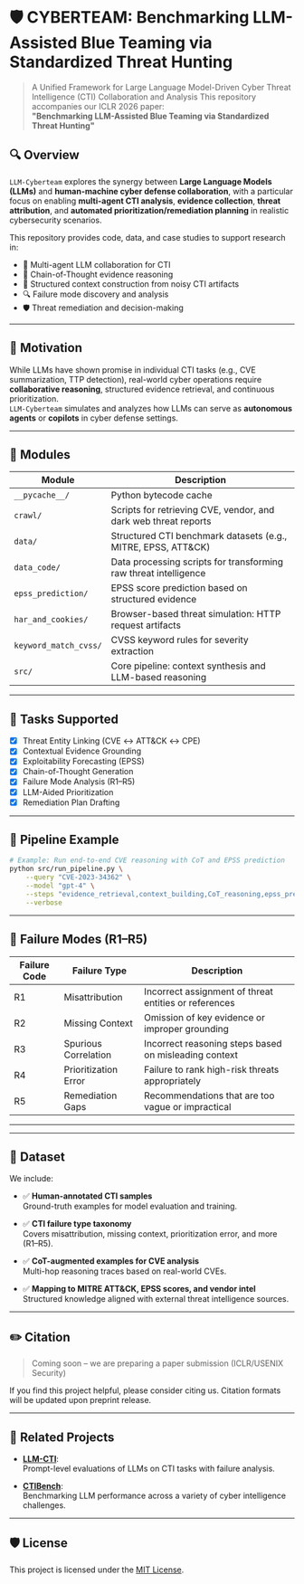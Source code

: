 # 🛡️ CYBERTEAM: Benchmarking LLM-Assisted Blue Teaming via Standardized Threat Hunting

> A Unified Framework for Large Language Model-Driven Cyber Threat Intelligence (CTI) Collaboration and Analysis
> This repository accompanies our ICLR 2026 paper:  
> **"Benchmarking LLM-Assisted Blue Teaming via Standardized Threat Hunting"**

## 🔍 Overview

`LLM-Cyberteam` explores the synergy between **Large Language Models (LLMs)** and **human-machine cyber defense collaboration**, with a particular focus on enabling **multi-agent CTI analysis**, **evidence collection**, **threat attribution**, and **automated prioritization/remediation planning** in realistic cybersecurity scenarios.

This repository provides code, data, and case studies to support research in:

- 🧠 Multi-agent LLM collaboration for CTI
- 🔗 Chain-of-Thought evidence reasoning
- 🧩 Structured context construction from noisy CTI artifacts
- 🔍 Failure mode discovery and analysis
- 🛡️ Threat remediation and decision-making


---

## 🧠 Motivation

While LLMs have shown promise in individual CTI tasks (e.g., CVE summarization, TTP detection), real-world cyber operations require **collaborative reasoning**, structured evidence retrieval, and continuous prioritization.  
`LLM-Cyberteam` simulates and analyzes how LLMs can serve as **autonomous agents** or **copilots** in cyber defense settings.

---

## 📁 Modules

| Module | Description |
|--------|-------------|
| `__pycache__/` | Python bytecode cache |
| `crawl/` | Scripts for retrieving CVE, vendor, and dark web threat reports |
| `data/` | Structured CTI benchmark datasets (e.g., MITRE, EPSS, ATT&CK) |
| `data_code/` | Data processing scripts for transforming raw threat intelligence |
| `epss_prediction/` | EPSS score prediction based on structured evidence |
| `har_and_cookies/` | Browser-based threat simulation: HTTP request artifacts |
| `keyword_match_cvss/` | CVSS keyword rules for severity extraction |
| `src/` | Core pipeline: context synthesis and LLM-based reasoning |


---

## 🧪 Tasks Supported

- [x] Threat Entity Linking (CVE ↔ ATT&CK ↔ CPE)
- [x] Contextual Evidence Grounding
- [x] Exploitability Forecasting (EPSS)
- [x] Chain-of-Thought Generation
- [x] Failure Mode Analysis (R1–R5)
- [x] LLM-Aided Prioritization
- [x] Remediation Plan Drafting

---

## 🧪 Pipeline Example

```bash
# Example: Run end-to-end CVE reasoning with CoT and EPSS prediction
python src/run_pipeline.py \
    --query "CVE-2023-34362" \
    --model "gpt-4" \
    --steps "evidence_retrieval,context_building,CoT_reasoning,epss_prediction" \
    --verbose
```


---

## 🧨 Failure Modes (R1–R5)

| Failure Code | Failure Type         | Description                                                     |
|--------------|----------------------|-----------------------------------------------------------------|
| R1           | Misattribution       | Incorrect assignment of threat entities or references          |
| R2           | Missing Context      | Omission of key evidence or improper grounding                  |
| R3           | Spurious Correlation | Incorrect reasoning steps based on misleading context          |
| R4           | Prioritization Error | Failure to rank high-risk threats appropriately                 |
| R5           | Remediation Gaps     | Recommendations that are too vague or impractical              |


---

---

## 📁 Dataset

We include:

- ✅ **Human-annotated CTI samples**  
  Ground-truth examples for model evaluation and training.

- ✅ **CTI failure type taxonomy**  
  Covers misattribution, missing context, prioritization error, and more (R1–R5).

- ✅ **CoT-augmented examples for CVE analysis**  
  Multi-hop reasoning traces based on real-world CVEs.

- ✅ **Mapping to MITRE ATT&CK, EPSS scores, and vendor intel**  
  Structured knowledge aligned with external threat intelligence sources.

---

## ✏️ Citation

> Coming soon – we are preparing a paper submission (ICLR/USENIX Security)

If you find this project helpful, please consider citing us. Citation formats will be updated upon preprint release.

---

## 🧩 Related Projects

- [**LLM-CTI**](https://github.com/mengyuqiao/LLM-CTI):  
  Prompt-level evaluations of LLMs on CTI tasks with failure analysis.

- [**CTIBench**](https://github.com/alaminopu/CTIBench):  
  Benchmarking LLM performance across a variety of cyber intelligence challenges.


---

## 🛡️ License

This project is licensed under the [MIT License](LICENSE).
